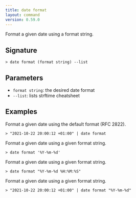 ```yaml
---
title: date format
layout: command
version: 0.59.0
---
```


Format a given date using a format string.

## Signature

```> date format (format string) --list```

## Parameters

 -  `format string`: the desired date format
 -  `--list`: lists strftime cheatsheet

## Examples

Format a given date using the default format (RFC 2822).
```shell
> "2021-10-22 20:00:12 +01:00" | date format
```

Format a given date using a given format string.
```shell
> date format '%Y-%m-%d'
```

Format a given date using a given format string.
```shell
> date format "%Y-%m-%d %H:%M:%S"
```

Format a given date using a given format string.
```shell
> "2021-10-22 20:00:12 +01:00" | date format "%Y-%m-%d"
```

